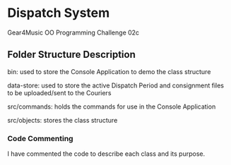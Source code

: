 # Dispatch System
Gear4Music OO Programming Challenge 02c

## Folder Structure Description
bin: used to store the Console Application to demo the class structure

data-store: used to store the active Dispatch Period and consignment files to be uploaded/sent to the Couriers  

src/commands: holds the commands for use in the Console Application

src/objects: stores the class structure

### Code Commenting
I have commented the code to describe each class and its purpose.
